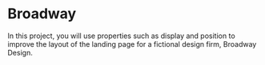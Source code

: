 # Broadway
In this project, you will use properties such as display and position to improve the layout of the landing page for a fictional design firm, Broadway Design.
